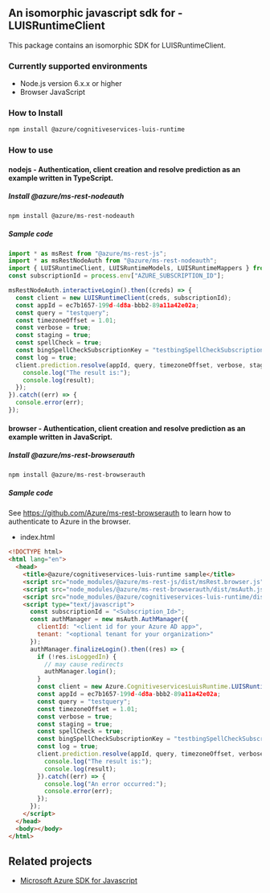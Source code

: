 ## An isomorphic javascript sdk for - LUISRuntimeClient

This package contains an isomorphic SDK for LUISRuntimeClient.

### Currently supported environments

- Node.js version 6.x.x or higher
- Browser JavaScript

### How to Install

```bash
npm install @azure/cognitiveservices-luis-runtime
```

### How to use

#### nodejs - Authentication, client creation and resolve prediction as an example written in TypeScript.

##### Install @azure/ms-rest-nodeauth

```bash
npm install @azure/ms-rest-nodeauth
```

##### Sample code

```typescript
import * as msRest from "@azure/ms-rest-js";
import * as msRestNodeAuth from "@azure/ms-rest-nodeauth";
import { LUISRuntimeClient, LUISRuntimeModels, LUISRuntimeMappers } from "@azure/cognitiveservices-luis-runtime";
const subscriptionId = process.env["AZURE_SUBSCRIPTION_ID"];

msRestNodeAuth.interactiveLogin().then((creds) => {
  const client = new LUISRuntimeClient(creds, subscriptionId);
  const appId = ec7b1657-199d-4d8a-bbb2-89a11a42e02a;
  const query = "testquery";
  const timezoneOffset = 1.01;
  const verbose = true;
  const staging = true;
  const spellCheck = true;
  const bingSpellCheckSubscriptionKey = "testbingSpellCheckSubscriptionKey";
  const log = true;
  client.prediction.resolve(appId, query, timezoneOffset, verbose, staging, spellCheck, bingSpellCheckSubscriptionKey, log).then((result) => {
    console.log("The result is:");
    console.log(result);
  });
}).catch((err) => {
  console.error(err);
});
```

#### browser - Authentication, client creation and resolve prediction as an example written in JavaScript.

##### Install @azure/ms-rest-browserauth

```bash
npm install @azure/ms-rest-browserauth
```

##### Sample code

See https://github.com/Azure/ms-rest-browserauth to learn how to authenticate to Azure in the browser.

- index.html
```html
<!DOCTYPE html>
<html lang="en">
  <head>
    <title>@azure/cognitiveservices-luis-runtime sample</title>
    <script src="node_modules/@azure/ms-rest-js/dist/msRest.browser.js"></script>
    <script src="node_modules/@azure/ms-rest-browserauth/dist/msAuth.js"></script>
    <script src="node_modules/@azure/cognitiveservices-luis-runtime/dist/cognitiveservices-luis-runtime.js"></script>
    <script type="text/javascript">
      const subscriptionId = "<Subscription_Id>";
      const authManager = new msAuth.AuthManager({
        clientId: "<client id for your Azure AD app>",
        tenant: "<optional tenant for your organization>"
      });
      authManager.finalizeLogin().then((res) => {
        if (!res.isLoggedIn) {
          // may cause redirects
          authManager.login();
        }
        const client = new Azure.CognitiveservicesLuisRuntime.LUISRuntimeClient(res.creds, subscriptionId);
        const appId = ec7b1657-199d-4d8a-bbb2-89a11a42e02a;
        const query = "testquery";
        const timezoneOffset = 1.01;
        const verbose = true;
        const staging = true;
        const spellCheck = true;
        const bingSpellCheckSubscriptionKey = "testbingSpellCheckSubscriptionKey";
        const log = true;
        client.prediction.resolve(appId, query, timezoneOffset, verbose, staging, spellCheck, bingSpellCheckSubscriptionKey, log).then((result) => {
          console.log("The result is:");
          console.log(result);
        }).catch((err) => {
          console.log("An error occurred:");
          console.error(err);
        });
      });
    </script>
  </head>
  <body></body>
</html>
```

## Related projects

- [Microsoft Azure SDK for Javascript](https://github.com/Azure/azure-sdk-for-js)
